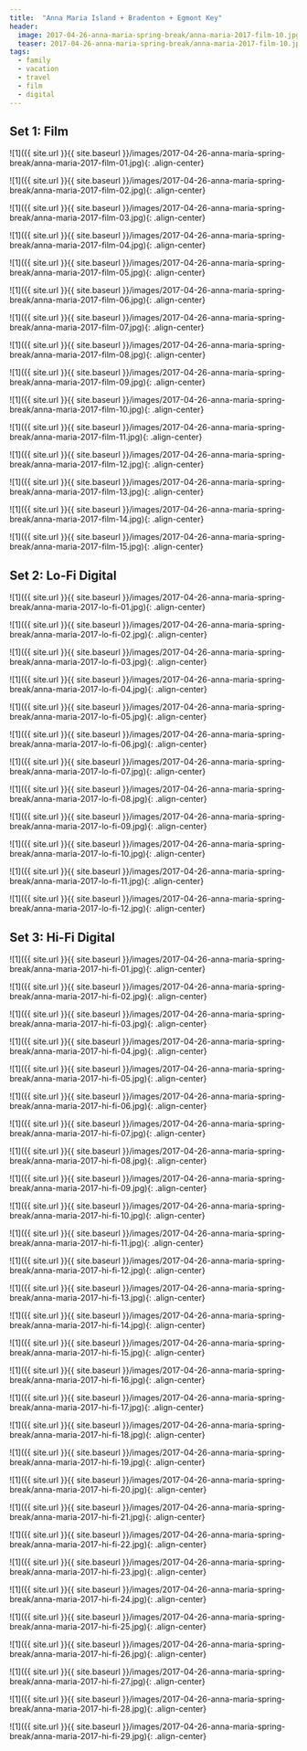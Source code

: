```yaml
---
title:  "Anna Maria Island + Bradenton + Egmont Key"
header:
  image: 2017-04-26-anna-maria-spring-break/anna-maria-2017-film-10.jpg
  teaser: 2017-04-26-anna-maria-spring-break/anna-maria-2017-film-10.jpg
tags: 
  - family
  - vacation
  - travel
  - film
  - digital
---
```


## Set 1: Film

<p></p>
![1]({{ site.url }}{{ site.baseurl }}/images/2017-04-26-anna-maria-spring-break/anna-maria-2017-film-01.jpg){: .align-center}
<figcaption> </figcaption>
<p></p>

<p></p>
![1]({{ site.url }}{{ site.baseurl }}/images/2017-04-26-anna-maria-spring-break/anna-maria-2017-film-02.jpg){: .align-center}
<figcaption> </figcaption>
<p></p>

<p></p>
![1]({{ site.url }}{{ site.baseurl }}/images/2017-04-26-anna-maria-spring-break/anna-maria-2017-film-03.jpg){: .align-center}
<figcaption> </figcaption>
<p></p>

<p></p>
![1]({{ site.url }}{{ site.baseurl }}/images/2017-04-26-anna-maria-spring-break/anna-maria-2017-film-04.jpg){: .align-center}
<figcaption> </figcaption>
<p></p>

<p></p>
![1]({{ site.url }}{{ site.baseurl }}/images/2017-04-26-anna-maria-spring-break/anna-maria-2017-film-05.jpg){: .align-center}
<figcaption> </figcaption>
<p></p>

<p></p>
![1]({{ site.url }}{{ site.baseurl }}/images/2017-04-26-anna-maria-spring-break/anna-maria-2017-film-06.jpg){: .align-center}
<figcaption> </figcaption>
<p></p>

<p></p>
![1]({{ site.url }}{{ site.baseurl }}/images/2017-04-26-anna-maria-spring-break/anna-maria-2017-film-07.jpg){: .align-center}
<figcaption> </figcaption>
<p></p>

<p></p>
![1]({{ site.url }}{{ site.baseurl }}/images/2017-04-26-anna-maria-spring-break/anna-maria-2017-film-08.jpg){: .align-center}
<figcaption> </figcaption>
<p></p>

<p></p>
![1]({{ site.url }}{{ site.baseurl }}/images/2017-04-26-anna-maria-spring-break/anna-maria-2017-film-09.jpg){: .align-center}
<figcaption> </figcaption>
<p></p>

<p></p>
![1]({{ site.url }}{{ site.baseurl }}/images/2017-04-26-anna-maria-spring-break/anna-maria-2017-film-10.jpg){: .align-center}
<figcaption> </figcaption>
<p></p>

<p></p>
![1]({{ site.url }}{{ site.baseurl }}/images/2017-04-26-anna-maria-spring-break/anna-maria-2017-film-11.jpg){: .align-center}
<figcaption> </figcaption>
<p></p>

<p></p>
![1]({{ site.url }}{{ site.baseurl }}/images/2017-04-26-anna-maria-spring-break/anna-maria-2017-film-12.jpg){: .align-center}
<figcaption> </figcaption>
<p></p>

<p></p>
![1]({{ site.url }}{{ site.baseurl }}/images/2017-04-26-anna-maria-spring-break/anna-maria-2017-film-13.jpg){: .align-center}
<figcaption> </figcaption>
<p></p>

<p></p>
![1]({{ site.url }}{{ site.baseurl }}/images/2017-04-26-anna-maria-spring-break/anna-maria-2017-film-14.jpg){: .align-center}
<figcaption> </figcaption>
<p></p>

<p></p>
![1]({{ site.url }}{{ site.baseurl }}/images/2017-04-26-anna-maria-spring-break/anna-maria-2017-film-15.jpg){: .align-center}
<figcaption> </figcaption>
<p></p>

## Set 2: Lo-Fi Digital

<p></p>
![1]({{ site.url }}{{ site.baseurl }}/images/2017-04-26-anna-maria-spring-break/anna-maria-2017-lo-fi-01.jpg){: .align-center}
<figcaption> </figcaption>
<p></p>

<p></p>
![1]({{ site.url }}{{ site.baseurl }}/images/2017-04-26-anna-maria-spring-break/anna-maria-2017-lo-fi-02.jpg){: .align-center}
<figcaption> </figcaption>
<p></p>

<p></p>
![1]({{ site.url }}{{ site.baseurl }}/images/2017-04-26-anna-maria-spring-break/anna-maria-2017-lo-fi-03.jpg){: .align-center}
<figcaption> </figcaption>
<p></p>

<p></p>
![1]({{ site.url }}{{ site.baseurl }}/images/2017-04-26-anna-maria-spring-break/anna-maria-2017-lo-fi-04.jpg){: .align-center}
<figcaption> </figcaption>
<p></p>

<p></p>
![1]({{ site.url }}{{ site.baseurl }}/images/2017-04-26-anna-maria-spring-break/anna-maria-2017-lo-fi-05.jpg){: .align-center}
<figcaption> </figcaption>
<p></p>

<p></p>
![1]({{ site.url }}{{ site.baseurl }}/images/2017-04-26-anna-maria-spring-break/anna-maria-2017-lo-fi-06.jpg){: .align-center}
<figcaption> </figcaption>
<p></p>

<p></p>
![1]({{ site.url }}{{ site.baseurl }}/images/2017-04-26-anna-maria-spring-break/anna-maria-2017-lo-fi-07.jpg){: .align-center}
<figcaption> </figcaption>
<p></p>

<p></p>
![1]({{ site.url }}{{ site.baseurl }}/images/2017-04-26-anna-maria-spring-break/anna-maria-2017-lo-fi-08.jpg){: .align-center}
<figcaption> </figcaption>
<p></p>

<p></p>
![1]({{ site.url }}{{ site.baseurl }}/images/2017-04-26-anna-maria-spring-break/anna-maria-2017-lo-fi-09.jpg){: .align-center}
<figcaption> </figcaption>
<p></p>

<p></p>
![1]({{ site.url }}{{ site.baseurl }}/images/2017-04-26-anna-maria-spring-break/anna-maria-2017-lo-fi-10.jpg){: .align-center}
<figcaption> </figcaption>
<p></p>

<p></p>
![1]({{ site.url }}{{ site.baseurl }}/images/2017-04-26-anna-maria-spring-break/anna-maria-2017-lo-fi-11.jpg){: .align-center}
<figcaption> </figcaption>
<p></p>

<p></p>
![1]({{ site.url }}{{ site.baseurl }}/images/2017-04-26-anna-maria-spring-break/anna-maria-2017-lo-fi-12.jpg){: .align-center}
<figcaption> </figcaption>
<p></p>

## Set 3: Hi-Fi Digital

<p></p>
![1]({{ site.url }}{{ site.baseurl }}/images/2017-04-26-anna-maria-spring-break/anna-maria-2017-hi-fi-01.jpg){: .align-center}
<figcaption> </figcaption>
<p></p>

<p></p>
![1]({{ site.url }}{{ site.baseurl }}/images/2017-04-26-anna-maria-spring-break/anna-maria-2017-hi-fi-02.jpg){: .align-center}
<figcaption> </figcaption>
<p></p>

<p></p>
![1]({{ site.url }}{{ site.baseurl }}/images/2017-04-26-anna-maria-spring-break/anna-maria-2017-hi-fi-03.jpg){: .align-center}
<figcaption> </figcaption>
<p></p>

<p></p>
![1]({{ site.url }}{{ site.baseurl }}/images/2017-04-26-anna-maria-spring-break/anna-maria-2017-hi-fi-04.jpg){: .align-center}
<figcaption> </figcaption>
<p></p>

<p></p>
![1]({{ site.url }}{{ site.baseurl }}/images/2017-04-26-anna-maria-spring-break/anna-maria-2017-hi-fi-05.jpg){: .align-center}
<figcaption> </figcaption>
<p></p>

<p></p>
![1]({{ site.url }}{{ site.baseurl }}/images/2017-04-26-anna-maria-spring-break/anna-maria-2017-hi-fi-06.jpg){: .align-center}
<figcaption> </figcaption>
<p></p>

<p></p>
![1]({{ site.url }}{{ site.baseurl }}/images/2017-04-26-anna-maria-spring-break/anna-maria-2017-hi-fi-07.jpg){: .align-center}
<figcaption> </figcaption>
<p></p>

<p></p>
![1]({{ site.url }}{{ site.baseurl }}/images/2017-04-26-anna-maria-spring-break/anna-maria-2017-hi-fi-08.jpg){: .align-center}
<figcaption> </figcaption>
<p></p>

<p></p>
![1]({{ site.url }}{{ site.baseurl }}/images/2017-04-26-anna-maria-spring-break/anna-maria-2017-hi-fi-09.jpg){: .align-center}
<figcaption> </figcaption>
<p></p>

<p></p>
![1]({{ site.url }}{{ site.baseurl }}/images/2017-04-26-anna-maria-spring-break/anna-maria-2017-hi-fi-10.jpg){: .align-center}
<figcaption> </figcaption>
<p></p>

<p></p>
![1]({{ site.url }}{{ site.baseurl }}/images/2017-04-26-anna-maria-spring-break/anna-maria-2017-hi-fi-11.jpg){: .align-center}
<figcaption> </figcaption>
<p></p>

<p></p>
![1]({{ site.url }}{{ site.baseurl }}/images/2017-04-26-anna-maria-spring-break/anna-maria-2017-hi-fi-12.jpg){: .align-center}
<figcaption> </figcaption>
<p></p>

<p></p>
![1]({{ site.url }}{{ site.baseurl }}/images/2017-04-26-anna-maria-spring-break/anna-maria-2017-hi-fi-13.jpg){: .align-center}
<figcaption> </figcaption>
<p></p>

<p></p>
![1]({{ site.url }}{{ site.baseurl }}/images/2017-04-26-anna-maria-spring-break/anna-maria-2017-hi-fi-14.jpg){: .align-center}
<figcaption> </figcaption>
<p></p>

<p></p>
![1]({{ site.url }}{{ site.baseurl }}/images/2017-04-26-anna-maria-spring-break/anna-maria-2017-hi-fi-15.jpg){: .align-center}
<figcaption> </figcaption>
<p></p>

<p></p>
![1]({{ site.url }}{{ site.baseurl }}/images/2017-04-26-anna-maria-spring-break/anna-maria-2017-hi-fi-16.jpg){: .align-center}
<figcaption> </figcaption>
<p></p>

<p></p>
![1]({{ site.url }}{{ site.baseurl }}/images/2017-04-26-anna-maria-spring-break/anna-maria-2017-hi-fi-17.jpg){: .align-center}
<figcaption> </figcaption>
<p></p>

<p></p>
![1]({{ site.url }}{{ site.baseurl }}/images/2017-04-26-anna-maria-spring-break/anna-maria-2017-hi-fi-18.jpg){: .align-center}
<figcaption> </figcaption>
<p></p>

<p></p>
![1]({{ site.url }}{{ site.baseurl }}/images/2017-04-26-anna-maria-spring-break/anna-maria-2017-hi-fi-19.jpg){: .align-center}
<figcaption> </figcaption>
<p></p>

<p></p>
![1]({{ site.url }}{{ site.baseurl }}/images/2017-04-26-anna-maria-spring-break/anna-maria-2017-hi-fi-20.jpg){: .align-center}
<figcaption> </figcaption>
<p></p>

<p></p>
![1]({{ site.url }}{{ site.baseurl }}/images/2017-04-26-anna-maria-spring-break/anna-maria-2017-hi-fi-21.jpg){: .align-center}
<figcaption> </figcaption>
<p></p>

<p></p>
![1]({{ site.url }}{{ site.baseurl }}/images/2017-04-26-anna-maria-spring-break/anna-maria-2017-hi-fi-22.jpg){: .align-center}
<figcaption> </figcaption>
<p></p>

<p></p>
![1]({{ site.url }}{{ site.baseurl }}/images/2017-04-26-anna-maria-spring-break/anna-maria-2017-hi-fi-23.jpg){: .align-center}
<figcaption> </figcaption>
<p></p>

<p></p>
![1]({{ site.url }}{{ site.baseurl }}/images/2017-04-26-anna-maria-spring-break/anna-maria-2017-hi-fi-24.jpg){: .align-center}
<figcaption> </figcaption>
<p></p>

<p></p>
![1]({{ site.url }}{{ site.baseurl }}/images/2017-04-26-anna-maria-spring-break/anna-maria-2017-hi-fi-25.jpg){: .align-center}
<figcaption> </figcaption>
<p></p>

<p></p>
![1]({{ site.url }}{{ site.baseurl }}/images/2017-04-26-anna-maria-spring-break/anna-maria-2017-hi-fi-26.jpg){: .align-center}
<figcaption> </figcaption>
<p></p>

<p></p>
![1]({{ site.url }}{{ site.baseurl }}/images/2017-04-26-anna-maria-spring-break/anna-maria-2017-hi-fi-27.jpg){: .align-center}
<figcaption> </figcaption>
<p></p>

<p></p>
![1]({{ site.url }}{{ site.baseurl }}/images/2017-04-26-anna-maria-spring-break/anna-maria-2017-hi-fi-28.jpg){: .align-center}
<figcaption> </figcaption>
<p></p>

<p></p>
![1]({{ site.url }}{{ site.baseurl }}/images/2017-04-26-anna-maria-spring-break/anna-maria-2017-hi-fi-29.jpg){: .align-center}
<figcaption> </figcaption>
<p></p>
